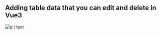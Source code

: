 ## Adding table data that you can edit and delete in Vue3

![alt text](https://i.imgur.com/4iL2PMK.png)